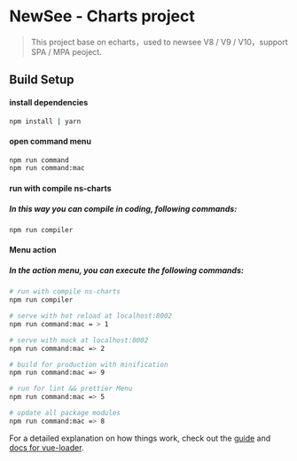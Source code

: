 #  NewSee - Charts project

> This project base on echarts，used to newsee V8 /  V9 / V10，support SPA / MPA peoject.

## Build  Setup

#### install dependencies
``` bash
npm install | yarn
```
#### open command menu
``` bash
npm run command
npm run command:mac
```

#### run with compile ns-charts
#####  In this way you can compile in coding, following commands:

``` bash
npm run compiler
```

####  Menu action
##### In the action menu, you can execute the following commands:

``` bash
# run with compile ns-charts
npm run compiler

# serve with hot reload at localhost:8002
npm run command:mac = > 1

# serve with mock at localhost:8002
npm run command:mac => 2

# build for production with minification
npm run command:mac => 9

# run for lint && prettier Menu
npm run command:mac => 5

# update all package modules
npm run command:mac => 8

```
For a detailed explanation on how things work, check out the [guide](http://vuejs-templates.github.io/webpack/) and [docs for vue-loader](http://vuejs.github.io/vue-loader).
